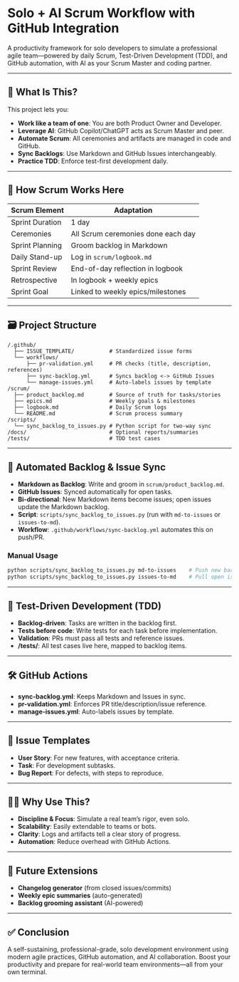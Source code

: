 # Solo + AI Scrum Workflow with GitHub Integration

A productivity framework for solo developers to simulate a professional agile team—powered by daily Scrum, Test-Driven Development (TDD), and GitHub automation, with AI as your Scrum Master and coding partner.

---

## 🧠 What Is This?

This project lets you:
- **Work like a team of one**: You are both Product Owner and Developer.
- **Leverage AI**: GitHub Copilot/ChatGPT acts as Scrum Master and peer.
- **Automate Scrum**: All ceremonies and artifacts are managed in code and GitHub.
- **Sync Backlogs**: Use Markdown and GitHub Issues interchangeably.
- **Practice TDD**: Enforce test-first development daily.

---

## 📅 How Scrum Works Here

| Scrum Element        | Adaptation                             |
| -------------------- | -------------------------------------- |
| Sprint Duration      | 1 day                                  |
| Ceremonies           | All Scrum ceremonies done each day     |
| Sprint Planning      | Groom backlog in Markdown              |
| Daily Stand-up       | Log in `scrum/logbook.md`              |
| Sprint Review        | End-of-day reflection in logbook       |
| Retrospective        | In logbook + weekly epics              |
| Sprint Goal          | Linked to weekly epics/milestones      |

---

## 🗃️ Project Structure

```
/.github/
  ├── ISSUE_TEMPLATE/           # Standardized issue forms
  └── workflows/
      ├── pr-validation.yml     # PR checks (title, description, references)
      ├── sync-backlog.yml      # Syncs backlog <-> GitHub Issues
      └── manage-issues.yml     # Auto-labels issues by template
/scrum/
  ├── product_backlog.md        # Source of truth for tasks/stories
  ├── epics.md                  # Weekly goals & milestones
  ├── logbook.md                # Daily Scrum logs
  └── README.md                 # Scrum process summary
/scripts/
  └── sync_backlog_to_issues.py # Python script for two-way sync
/docs/                          # Optional reports/summaries
/tests/                         # TDD test cases
```

---

## 🔄 Automated Backlog & Issue Sync

- **Markdown as Backlog**: Write and groom in `scrum/product_backlog.md`.
- **GitHub Issues**: Synced automatically for open tasks.
- **Bi-directional**: New Markdown items become issues; open issues update the Markdown backlog.
- **Script**: `scripts/sync_backlog_to_issues.py` (run with `md-to-issues` or `issues-to-md`).
- **Workflow**: `.github/workflows/sync-backlog.yml` automates this on push/PR.

### Manual Usage

```sh
python scripts/sync_backlog_to_issues.py md-to-issues    # Push new backlog items to GitHub Issues
python scripts/sync_backlog_to_issues.py issues-to-md    # Pull open issues into the Markdown backlog
```

---

## 🧪 Test-Driven Development (TDD)

- **Backlog-driven**: Tasks are written in the backlog first.
- **Tests before code**: Write tests for each task before implementation.
- **Validation**: PRs must pass all tests and reference issues.
- **/tests/**: All test cases live here, mapped to backlog items.

---

## 🛠️ GitHub Actions

- **sync-backlog.yml**: Keeps Markdown and Issues in sync.
- **pr-validation.yml**: Enforces PR title/description/issue reference.
- **manage-issues.yml**: Auto-labels issues by template.

---

## 🧩 Issue Templates

- **User Story**: For new features, with acceptance criteria.
- **Task**: For development subtasks.
- **Bug Report**: For defects, with steps to reproduce.

---

## 🧑‍💻 Why Use This?

- **Discipline & Focus**: Simulate a real team’s rigor, even solo.
- **Scalability**: Easily extendable to teams or bots.
- **Clarity**: Logs and artifacts tell a clear story of progress.
- **Automation**: Reduce overhead with GitHub Actions.

---

## 🔮 Future Extensions

- **Changelog generator** (from closed issues/commits)
- **Weekly epic summaries** (auto-generated)
- **Backlog grooming assistant** (AI-powered)

---

## ✅ Conclusion

A self-sustaining, professional-grade, solo development environment using modern agile practices, GitHub automation, and AI collaboration. Boost your productivity and prepare for real-world team environments—all from your own terminal.
